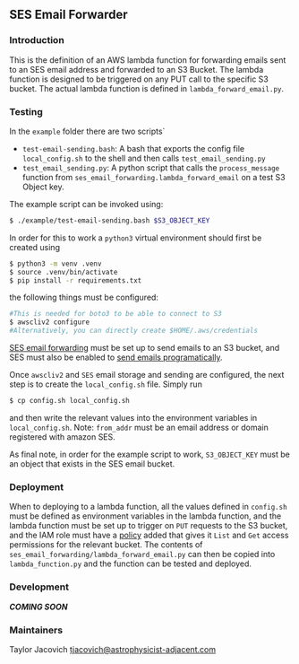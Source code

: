 ## SES Email Forwarder

### Introduction
This is the definition of an AWS lambda function for forwarding emails sent to an SES email address and forwarded to an S3 Bucket. The lambda function is designed to be triggered on any PUT call to the specific S3 bucket. The actual lambda function is defined in `lambda_forward_email.py`.

### Testing
In the `example` folder there are two scripts`
- `test-email-sending.bash`: A bash that exports the config file `local_config.sh` to the shell and then calls `test_email_sending.py`
- `test_email_sending.py`: A python script that calls the `process_message` function from `ses_email_forwarding.lambda_forward_email` on a test S3 Object key.

The example script can be invoked using: 
```bash
$ ./example/test-email-sending.bash $S3_OBJECT_KEY
```

In order for this to work a `python3` virtual environment should first be created using
```bash
$ python3 -m venv .venv
$ source .venv/bin/activate
$ pip install -r requirements.txt
```
the following things must be configured:
```bash
#This is needed for boto3 to be able to connect to S3
$ awscliv2 configure
#Alternatively, you can directly create $HOME/.aws/credentials
```

[SES email forwarding](https://repost.aws/knowledge-center/ses-receive-inbound-emails) must be set up to send emails to an S3 bucket, and SES must also be enabled to [send emails programatically](https://docs.aws.amazon.com/ses/latest/dg/send-using-smtp-programmatically.html).

Once `awscliv2` and `SES` email storage and sending are configured, the next step is to create the `local_config.sh` file. Simply run
```bash
$ cp config.sh local_config.sh
```
and then write the relevant values into the environment variables in `local_config.sh`.
Note: `from_addr` must be an email address or domain registered with amazon SES.

As final note, in order for the example script to work, `S3_OBJECT_KEY` must be an object that exists in the SES email bucket.

### Deployment
When to deploying to a lambda function, all the values defined in `config.sh` must be defined as environment variables in the lambda function, and the lambda function must be set up to trigger on `PUT` requests to the S3 bucket, and the IAM role must have a [policy](https://repost.aws/knowledge-center/lambda-execution-role-s3-bucket) added that gives it `List` and `Get` access permissions for the relevant bucket. The contents of `ses_email_forwarding/lambda_forward_email.py` can then be copied into `lambda_function.py` and the function can be tested and deployed.

### Development
***COMING SOON***

### Maintainers
Taylor Jacovich <tjacovich@astrophysicist-adjacent.com>
